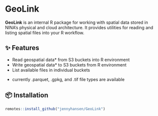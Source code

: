 
# GeoLink

**GeoLink** is an internal R package for working with spatial data stored in NINA’s physical and cloud architecture. It provides utilities for reading and listing spatial files into your R workflow.

## ✨ Features

- Read geospatial data* from S3 buckets into R environment
- Write geospatial data* to S3 buckets from R environment
- List available files in individual buckets 

* currently .parquet, .gpkg, and .tif file types are available

## 📦 Installation

```r
remotes::install_github("jennyhansen/GeoLink")

